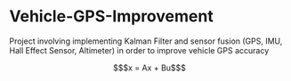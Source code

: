 # Vehicle-GPS-Improvement
Project involving implementing Kalman Filter and sensor fusion (GPS, IMU, Hall Effect Sensor, Altimeter) in order to improve vehicle GPS accuracy

```math
$x = Ax + Bu$
```
